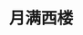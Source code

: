 ---
title: 月满西楼
description: 云中谁寄锦书来？雁字回时，月满西楼。
image:  cover.png

# Badge style
style:
    background: "#b7ae8f"
---